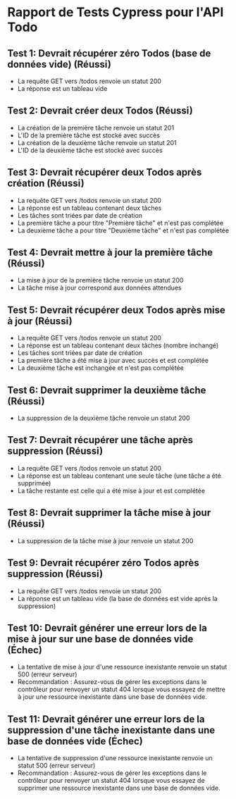 # Rapport de Tests Cypress pour l'API Todo

## Test 1: Devrait récupérer zéro Todos (base de données vide) (Réussi)
- La requête GET vers /todos renvoie un statut 200
- La réponse est un tableau vide

## Test 2: Devrait créer deux Todos (Réussi)
- La création de la première tâche renvoie un statut 201
- L'ID de la première tâche est stocké avec succès
- La création de la deuxième tâche renvoie un statut 201
- L'ID de la deuxième tâche est stocké avec succès

## Test 3: Devrait récupérer deux Todos après création (Réussi)
- La requête GET vers /todos renvoie un statut 200
- La réponse est un tableau contenant deux tâches
- Les tâches sont triées par date de création
- La première tâche a pour titre "Première tâche" et n'est pas complétée
- La deuxième tâche a pour titre "Deuxième tâche" et n'est pas complétée

## Test 4: Devrait mettre à jour la première tâche (Réussi)
- La mise à jour de la première tâche renvoie un statut 200
- La tâche mise à jour correspond aux données attendues

## Test 5: Devrait récupérer deux Todos après mise à jour (Réussi)
- La requête GET vers /todos renvoie un statut 200
- La réponse est un tableau contenant deux tâches (nombre inchangé)
- Les tâches sont triées par date de création
- La première tâche a été mise à jour avec succès et est complétée
- La deuxième tâche est inchangée et n'est pas complétée

## Test 6: Devrait supprimer la deuxième tâche (Réussi)
- La suppression de la deuxième tâche renvoie un statut 200

## Test 7: Devrait récupérer une tâche après suppression (Réussi)
- La requête GET vers /todos renvoie un statut 200
- La réponse est un tableau contenant une seule tâche (une tâche a été supprimée)
- La tâche restante est celle qui a été mise à jour et est complétée

## Test 8: Devrait supprimer la tâche mise à jour (Réussi)
- La suppression de la tâche mise à jour renvoie un statut 200

## Test 9: Devrait récupérer zéro Todos après suppression (Réussi)
- La requête GET vers /todos renvoie un statut 200
- La réponse est un tableau vide (la base de données est vide après la suppression)

## Test 10: Devrait générer une erreur lors de la mise à jour sur une base de données vide (Échec)
- La tentative de mise à jour d'une ressource inexistante renvoie un statut 500 (erreur serveur)
- Recommandation : Assurez-vous de gérer les exceptions dans le contrôleur pour renvoyer un statut 404 lorsque vous essayez de mettre à jour une ressource inexistante dans une base de données vide.

## Test 11: Devrait générer une erreur lors de la suppression d'une tâche inexistante dans une base de données vide (Échec)
- La tentative de suppression d'une ressource inexistante renvoie un statut 500 (erreur serveur)
- Recommandation : Assurez-vous de gérer les exceptions dans le contrôleur pour renvoyer un statut 404 lorsque vous essayez de supprimer une ressource inexistante dans une base de données vide.
